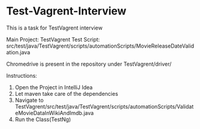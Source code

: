 # Test-Vagrent-Interview
This is a task for TestVagrent interview

Main Project: TestVagrent
Test Script: src/test/java/TestVagrent/scripts/automationScripts/MovieReleaseDateValidation.java

Chromedrive is present in the repository under TestVagrent/driver/

Instructions:

1) Open the Project in IntelliJ Idea
2) Let maven take care of the dependencies
3) Navigate to TestVagrent/src/test/java/TestVagrent/scripts/automationScripts/ValidateMovieDataInWikiAndImdb.java
4) Run the Class(TestNg)
